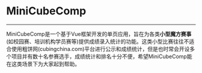 # MiniCubeComp

---

MiniCubeComp是一个基于Vue框架开发的单页应用，旨在为各类**小型魔方赛事**(如校园赛、培训机构学员赛等)提供成绩录入统计的功能。这类小型比赛往往不适合使用粗饼网(cubingchina.com)平台进行公示和成绩统计，但是也时常会开设多个项目并有数十名参赛选手，成绩统计和排名十分不便，希望MiniCubeComp能在这类场景下为大家起到帮助。